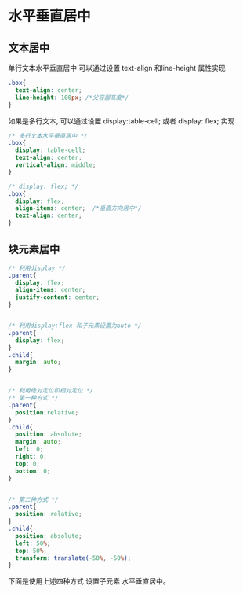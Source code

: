 # 水平垂直居中

## 文本居中

  单行文本水平垂直居中 可以通过设置 text-align 和line-height 属性实现
```css
.box{
  text-align: center;
  line-height: 100px; /*父容器高度*/
}
```

  如果是多行文本, 可以通过设置 display:table-cell; 或者 display: flex; 实现
```css
/* 多行文本水平垂直居中 */
.box{
  display: table-cell;
  text-align: center;
  vertical-align: middle;
}

/* display: flex; */
.box{
  display: flex;
  align-items: center;  /*垂直方向居中*/
  text-align: center;
}
```
## 块元素居中

```css
/* 利用display */
.parent{
  display: flex;
  align-items: center;
  justify-content: center;
}


/* 利用display:flex 和子元素设置为auto */
.parent{
  display: flex;
}
.child{
  margin: auto;
}


/* 利用绝对定位和相对定位 */
/* 第一种方式 */
.parent{
  position:relative;
}
.child{
  position: absolute;
  margin: auto;
  left: 0;
  right: 0;
  top: 0;
  bottom: 0;
}


/* 第二种方式 */
.parent{
  position: relative;
}
.child{
  position: absolute;
  left: 50%;
  top: 50%;
  transform: translate(-50%, -50%);
}
```

  下面是使用上述四种方式 设置子元素 水平垂直居中。

<Css-Center/>

